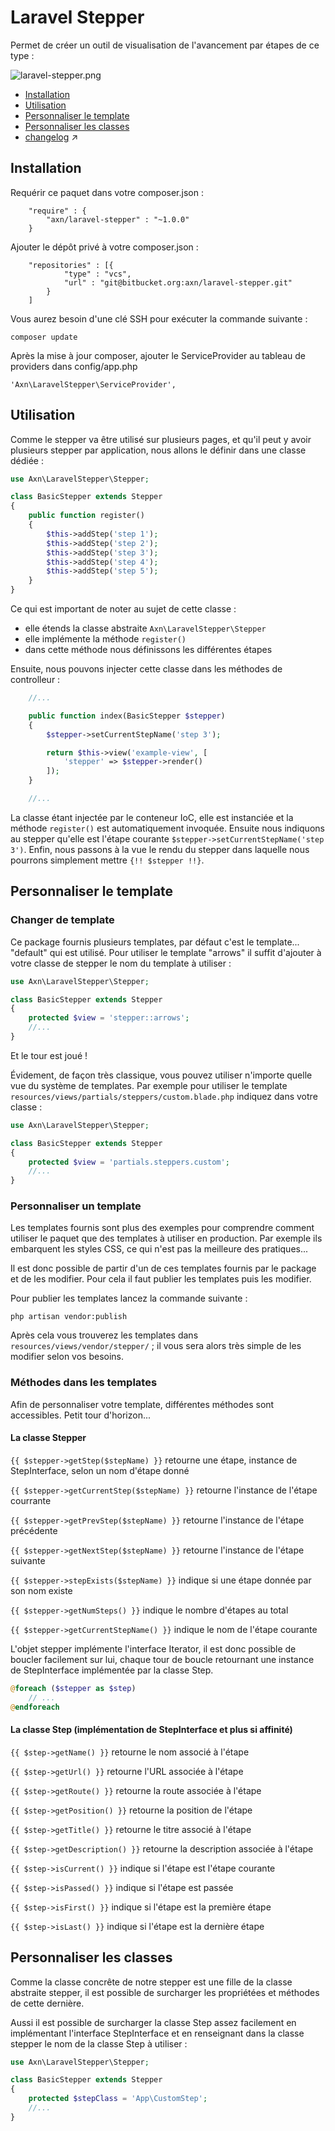 # Laravel Stepper

Permet de créer un outil de visualisation de l'avancement par étapes de ce type :

![laravel-stepper.png](https://bitbucket.org/repo/bd8dx5/images/2350313328-laravel-stepper.png)

* [Installation](#markdown-header-installation)
* [Utilisation](#markdown-header-utilisation)
* [Personnaliser le template](#markdown-header-personnaliser-le-template)
* [Personnaliser les classes](#markdown-header-personnaliser-les-classes)
* [changelog](changelog.md) :arrow_upper_right:


## Installation

Requérir ce paquet dans votre composer.json :

```
    "require" : {
        "axn/laravel-stepper" : "~1.0.0"
    }
```

Ajouter le dépôt privé à votre composer.json :

```
    "repositories" : [{
            "type" : "vcs",
            "url" : "git@bitbucket.org:axn/laravel-stepper.git"
        }
    ]
```

Vous aurez besoin d'une clé SSH pour exécuter la commande suivante :

```
composer update
```

Après la mise à jour composer, ajouter le ServiceProvider au tableau de providers dans config/app.php

```
'Axn\LaravelStepper\ServiceProvider',
```

## Utilisation

Comme le stepper va être utilisé sur plusieurs pages, et qu'il peut y avoir plusieurs stepper par application, nous allons le définir dans une classe dédiée :

```php
use Axn\LaravelStepper\Stepper;

class BasicStepper extends Stepper
{
    public function register()
    {
        $this->addStep('step 1');
        $this->addStep('step 2');
        $this->addStep('step 3');
        $this->addStep('step 4');
        $this->addStep('step 5');
    }
}
```

Ce qui est important de noter au sujet de cette classe :
  - elle étends la classe abstraite ``Axn\LaravelStepper\Stepper``
  - elle implémente la méthode ``register()``
  - dans cette méthode nous définissons les différentes étapes

Ensuite, nous pouvons injecter cette classe dans les méthodes de controlleur :

```php
    //...

    public function index(BasicStepper $stepper)
    {
        $stepper->setCurrentStepName('step 3');

        return $this->view('example-view', [
            'stepper' => $stepper->render()
        ]);
    }

    //...
```

La classe étant injectée par le conteneur IoC, elle est instanciée et la méthode ``register()`` est automatiquement invoquée. Ensuite nous indiquons au stepper qu'elle est l'étape courante ``$stepper->setCurrentStepName('step 3')``. Enfin, nous passons à la vue le rendu du stepper dans laquelle nous pourrons simplement mettre ``{!! $stepper !!}``.


## Personnaliser le template

### Changer de template

Ce package fournis plusieurs templates, par défaut c'est le template... "default" qui est utilisé. Pour utiliser le template "arrows" il suffit d'ajouter à votre classe de stepper le nom du template à utiliser :


```php
use Axn\LaravelStepper\Stepper;

class BasicStepper extends Stepper
{
    protected $view = 'stepper::arrows';
    //...
}
```

Et le tour est joué !

Évidement, de façon très classique, vous pouvez utiliser n'importe quelle vue du système de templates. Par exemple pour utiliser le template ``resources/views/partials/steppers/custom.blade.php`` indiquez dans votre classe :

```php
use Axn\LaravelStepper\Stepper;

class BasicStepper extends Stepper
{
    protected $view = 'partials.steppers.custom';
    //...
}
```

### Personnaliser un template

Les templates fournis sont plus des exemples pour comprendre comment utiliser le paquet que des templates à utiliser en production. Par exemple ils embarquent les styles CSS, ce qui n'est pas la meilleure des pratiques...

Il est donc possible de partir d'un de ces templates fournis par le package et de les modifier. Pour cela il faut publier les templates puis les modifier.

Pour publier les templates lancez la commande suivante :

```
php artisan vendor:publish
```

Après cela vous trouverez les templates dans ``resources/views/vendor/stepper/`` ; il vous sera alors très simple de les modifier selon vos besoins.

### Méthodes dans les templates

Afin de personnaliser votre template, différentes méthodes sont accessibles. Petit tour d'horizon...

#### La classe Stepper

``{{ $stepper->getStep($stepName) }}`` retourne une étape, instance de StepInterface, selon un nom d'étape donné

``{{ $stepper->getCurrentStep($stepName) }}`` retourne l'instance de l'étape courrante

``{{ $stepper->getPrevStep($stepName) }}`` retourne l'instance de l'étape précédente

``{{ $stepper->getNextStep($stepName) }}`` retourne l'instance de l'étape suivante

``{{ $stepper->stepExists($stepName) }}`` indique si une étape donnée par son nom existe

``{{ $stepper->getNumSteps() }}`` indique le nombre d'étapes au total

``{{ $stepper->getCurrentStepName() }}`` indique le nom de l'étape courante

L'objet stepper implémente l'interface Iterator, il est donc possible de boucler facilement sur lui, chaque tour de boucle retournant une instance de StepInterface implémentée par la classe Step.

```php
@foreach ($stepper as $step)
    // ...
@endforeach
```

#### La classe Step (implémentation de StepInterface et plus si affinité)

``{{ $step->getName() }}`` retourne le nom associé à l'étape

``{{ $step->getUrl() }}`` retourne l'URL associée à l'étape

``{{ $step->getRoute() }}`` retourne la route associée à l'étape

``{{ $step->getPosition() }}`` retourne la position de l'étape

``{{ $step->getTitle() }}`` retourne le titre associé à l'étape

``{{ $step->getDescription() }}`` retourne la description associée à l'étape

``{{ $step->isCurrent() }}`` indique si l'étape est l'étape courante

``{{ $step->isPassed() }}`` indique si l'étape est passée

``{{ $step->isFirst() }}`` indique si l'étape est la première étape

``{{ $step->isLast() }}`` indique si l'étape est la dernière étape


## Personnaliser les classes

Comme la classe concrête de notre stepper est une fille de la classe abstraite stepper, il est possible de surcharger les propriétées et méthodes de cette dernière.

Aussi il est possible de surcharger la classe Step assez facilement en implémentant l'interface StepInterface et en renseignant dans la classe stepper le nom de la classe Step à utiliser :

```php
use Axn\LaravelStepper\Stepper;

class BasicStepper extends Stepper
{
    protected $stepClass = 'App\CustomStep';
    //...
}
```
